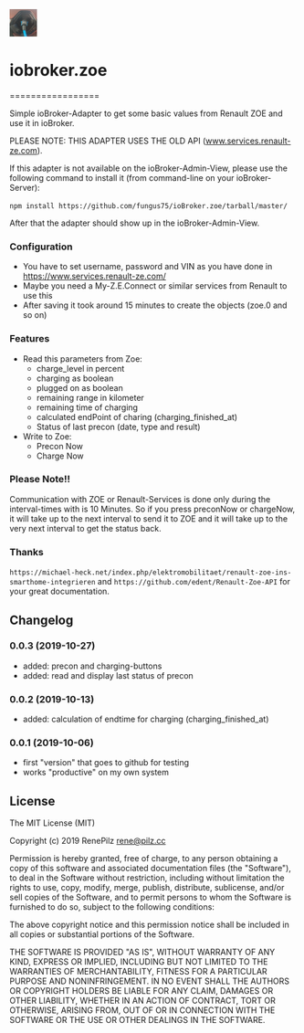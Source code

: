 ![Logo](admin/zoe.png)
# iobroker.zoe
=================

Simple ioBroker-Adapter to get some basic values from Renault ZOE and use it in ioBroker. 

PLEASE NOTE: THIS ADAPTER USES THE OLD API (www.services.renault-ze.com).

If this adapter is not available on the ioBroker-Admin-View, please use the following command to install it (from command-line on your ioBroker-Server):

```npm install https://github.com/fungus75/ioBroker.zoe/tarball/master/```

After that the adapter should show up in the ioBroker-Admin-View.

### Configuration

- You have to set username, password and VIN as you have done in https://www.services.renault-ze.com/
- Maybe you need a My-Z.E.Connect or similar services from Renault to use this
- After saving it took around 15 minutes to create the objects (zoe.0 and so on)

### Features

- Read this parameters from Zoe:
   - charge_level in percent
   - charging as boolean
   - plugged on as boolean
   - remaining range in kilometer
   - remaining time of charging
   - calculated endPoint of charing (charging_finished_at)
   - Status of last precon (date, type and result)
- Write to Zoe:
   - Precon Now
   - Charge Now

### Please Note!!

Communication with ZOE or Renault-Services is done only during the interval-times with is 10 Minutes.
So if you press preconNow or chargeNow, it will take up to the next interval to send it to ZOE and it will take up to the
very next interval to get the status back.

### Thanks  

```https://michael-heck.net/index.php/elektromobilitaet/renault-zoe-ins-smarthome-integrieren```
and ```https://github.com/edent/Renault-Zoe-API``` for your great documentation.



## Changelog

### 0.0.3 (2019-10-27)
- added: precon and charging-buttons
- added: read and display last status of precon

### 0.0.2 (2019-10-13)
- added: calculation of endtime for charging (charging_finished_at)

### 0.0.1 (2019-10-06)
- first "version" that goes to github for testing
- works "productive" on my own system

## License
The MIT License (MIT)

Copyright (c) 2019 RenePilz <rene@pilz.cc>

Permission is hereby granted, free of charge, to any person obtaining a copy
of this software and associated documentation files (the "Software"), to deal
in the Software without restriction, including without limitation the rights
to use, copy, modify, merge, publish, distribute, sublicense, and/or sell
copies of the Software, and to permit persons to whom the Software is
furnished to do so, subject to the following conditions:

The above copyright notice and this permission notice shall be included in
all copies or substantial portions of the Software.

THE SOFTWARE IS PROVIDED "AS IS", WITHOUT WARRANTY OF ANY KIND, EXPRESS OR
IMPLIED, INCLUDING BUT NOT LIMITED TO THE WARRANTIES OF MERCHANTABILITY,
FITNESS FOR A PARTICULAR PURPOSE AND NONINFRINGEMENT. IN NO EVENT SHALL THE
AUTHORS OR COPYRIGHT HOLDERS BE LIABLE FOR ANY CLAIM, DAMAGES OR OTHER
LIABILITY, WHETHER IN AN ACTION OF CONTRACT, TORT OR OTHERWISE, ARISING FROM,
OUT OF OR IN CONNECTION WITH THE SOFTWARE OR THE USE OR OTHER DEALINGS IN
THE SOFTWARE.


